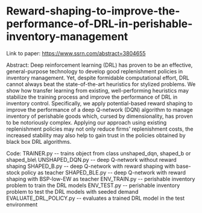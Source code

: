 # Reward-shaping-to-improve-the-performance-of-DRL-in-perishable-inventory-management
Link to paper: https://www.ssrn.com/abstract=3804655 

Abstract: 
Deep reinforcement learning (DRL) has proven to be an effective, general-purpose technology to develop good replenishment policies in inventory management. Yet, despite formidable computational effort, DRL cannot always beat the state-of-the-art heuristics for stylized problems. We show how transfer learning from existing, well-performing heuristics may stabilize the training process and improve the performance of DRL in inventory control. Specifically, we apply potential-based reward shaping to improve the performance of a deep Q-network (DQN) algorithm to manage inventory of perishable goods which, cursed by dimensionality, has proven to be notoriously complex. Applying our approach using existing replenishment policies may not only reduce firms' replenishment costs, the increased stability may also help to gain trust in the policies obtained by black box DRL algorithms.

Code:
TRAINER.py -- trains object from class unshaped_dqn, shaped_b or shaped_ble\\
UNSHAPED_DQN.py -- deep Q-network without reward shaping
SHAPED_B.py -- deep Q-network with reward shaping with base-stock policy as teacher
SHAPED_BLE.py -- deep Q-network with reward shaping with BSP-low-EW as teacher
ENV_TRAIN.py -- perishable inventory problem to train the DRL models
ENV_TEST.py -- perishable inventory problem to test the DRL models with seeded demand
EVALUATE_DRL_POLICY.py -- evaluates a trained DRL model in the test environment
